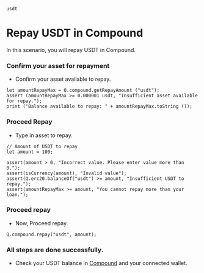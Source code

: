 ```meta-Currency
usdt
```

# Repay USDT in Compound

In this scenario, you will repay USDT in Compound.

### Confirm your asset for repayment

- Confirm your asset available to repay.

```output-Dynamic
let amountRepayMax = Q.compound.getRepayAmount ("usdt");
assert (amountRepayMax >= 0.000001 usdt, "Insufficient asset available for repay.");
print ("Balance available to repay: " + amountRepayMax.toString ());
```

### Proceed Repay

- Type in asset to repay.

```input USDT
// Amount of USDT to repay
let amount = 100;
```

```input-Verify
assert(amount > 0, "Incorrect value. Please enter value more than 0.");
assert(isCurrency(amount), "Invalid value");
assert(Q.erc20.balanceOf("usdt") >= amount, "Insufficient USDT to repay.");
assert(amountRepayMax >= amount, "You cannot repay more than your loan.");
```

### Proceed repay

- Now, Proceed repay.

```taster
Q.compound.repay("usdt", amount);
```

### All steps are done successfully.

- Check your USDT balance in [Compound](https://app.compound.finance/) and your connected wallet.
